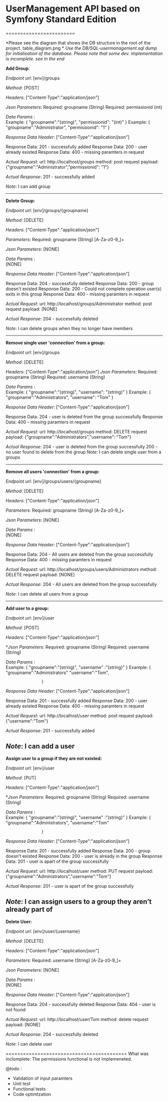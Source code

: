 # UserManagement API based on Symfony Standard Edition 
========================

*Please see the diagram that shows the DB structure in the root of the project. table_diagram.png *
*Use the DB/SQL-usermanagement.sql dump for initialisation of the database.*
*Please note that some dev. implementation is incomplete. see in the end*

**Add Group**:

*Endpoint url*: [env]/groups

*Method*: [POST]

*Headers*: ["Content-Type":"application/json"]

*Json Parameters*: 
          Required: groupname (String)
          Required: permissionid (int)

*Data Params* :  
        Example:  {
                    "groupname":"(string)",
                    "permissionid": "(int)"
                    }
        Example:  {
                    "groupname":"Administrator",
                    "permissionid": "1"
                    }
                    
*Response Data Header*:  ["Content-Type":"application/json"]

Response Data: 201 - successfully added
Response Data: 200 - user already existed
Response Data: 400 - missing paramters in request

*Actual Request*:
url: http://localhost/groups
method: post
request payload: {"groupname":"Administrator","permissionid": "1"}

*Actual Response*:
201 - successfully added

*Note*: I can add group 

------------------------------------
**Delete Group:**


*Endpoint url*: [env]/groups/{groupname}

*Method*: [DELETE]

*Headers*: ["Content-Type":"application/json"]

*Parameters*: 
		  Required: groupname (String) [A-Za-z0-9_]+

*Json Parameters*: 
         [NONE]

*Data Params* :  
        [NONE]
       
                    
*Response Data Header*:  ["Content-Type":"application/json"]

Response Data: 204 - successfully deleted
Response Data: 200 - group doesn't existed
Response Data: 200 - Could not complete operation user(s) exits in this group
Response Data: 400 - missing paramters in request

*Actual Request*:
url: http://localhost/groups/Administrator
method: post
request payload: [NONE]

*Actual Response*:
204 - successfully deleted

*Note*: I can delete groups when they no longer have members 

------------------------------------
**Remove single user 'connection' from a group:**

*Endpoint url*: [env]/groups

*Method*: [DELETE]

*Headers*: ["Content-Type":"application/json"]
*Json Parameters*: 
          Required: groupname (String)
          Required: username (String)

*Data Params* :  
        Example:  {
                    "groupname":"(string)",
                    "username": "(string)"
                    }
        Example:  {
                    "groupname":"Administrators",
                    "username": "Tom"
                    }
                    
*Response Data Header*:  ["Content-Type":"application/json"]

Response Data: 204 - user is deleted from the group successfully
Response Data: 400 - missing paramters in request

*Actual Request*:
url: http://localhost/groups
method: DELETE
request payload: {"groupname":"Administrators","username": "Tom"}

*Actual Response*:
204 - user is deleted from the group successfully
200 - no user found to delete from the group
*Note*: I can delete single user from  a groups

-----------------------------------------------
**Remove all users 'connection' from a group:**

*Endpoint url*: [env]/groups/users/{groupname}

*Method*: [DELETE]

*Headers*: ["Content-Type":"application/json"]

*Parameters*: 
		  Required: groupname (String) [A-Za-z0-9_]+

*Json Parameters*: 
         [NONE]

*Data Params* :  
        [NONE]
            
*Response Data Header*:  ["Content-Type":"application/json"]

Response Data: 204 - All users are deleted from the group successfully
Response Data: 400 - missing paramters in request

*Actual Request*:
url: http://localhost/groups/users/Administrators
method: DELETE
request payload: [NONE]

*Actual Response*:
204 - All users are deleted from the group successfully

*Note*: I can delete all users from a group


-----------------------------------------------

**Add user to a group:**

*Endpoint url*: [env]/user

*Method*: [POST]

*Headers*: ["Content-Type":"application/json"]

**Json Parameters*: 
          Required: groupname (String)
		       Required: username (String)


*Data Params* :  
        Example:  {
                    "groupname":"(string)",
					"username" :"(string)"
                    }
        Example:  {
					"groupname":"Administrators"
                    "username":"Tom",
                    
                    }
      
            
*Response Data Header*:  ["Content-Type":"application/json"]

Response Data: 201 - successfully added
Response Data: 200 - user already existed
Response Data: 400 - missing paramters in request

*Actual Request*:
url: http://localhost/user
method: post
request payload: {"username":"Tom"}

*Actual Response*:
201 - successfully added

*Note*: I can add a user
-----------------------------------------------
**Assign user to a group if they are not existed:**

*Endpoint url*: [env]/user

*Method*: [PUT]

*Headers*: ["Content-Type":"application/json"]

**Json Parameters*: 
          Required: groupname (String)
		       Required: username (String)


*Data Params* :  
        Example:  {
                    "groupname":"(string)",
					"username" :"(string)"
                    }
        Example:  {
					"groupname":"Administrators",
                    "username":"Tom"
                    
                    }
      
            
*Response Data Header*:  ["Content-Type":"application/json"]

Response Data: 201 - successfully added
Response Data: 200 - group doesn\'t existed
Response Data: 200 - user is already in the group
Response Data: 201 - user is apart of the group successfully

*Actual Request*:
url: http://localhost/user
method: PUT
request payload: {"groupname":"Administrators","username":"Tom"}

*Actual Response*:
201 - user is apart of the group successfully

*Note*: I can assign users to a group they aren’t already part of
-----------------------------------------------
**Delete User:**


*Endpoint url*: [env]/user/{username}

*Method*: [DELETE]

*Headers*: ["Content-Type":"application/json"]

*Parameters*: 
		  Required: username (String) [A-Za-z0-9_]+

*Json Parameters*: 
         [NONE]

*Data Params* :  
        [NONE]
       
                    
*Response Data Header*:  ["Content-Type":"application/json"]

Response Data: 204 - successfully deleted
Response Data: 404 - user is not found

*Actual Request*:
url: http://localhost/user/Tom
method: delete
request payload: [NONE]

*Actual Response*:
204 - successfully deleted

*Note*: I can delete user

==========================================
What was inclomplete: 
The permissions functional is not implemeneted.

@todo :
 - Validation of input paramters
 - Unit test
 - Functional tests
 - Code optimtzation
 
 
